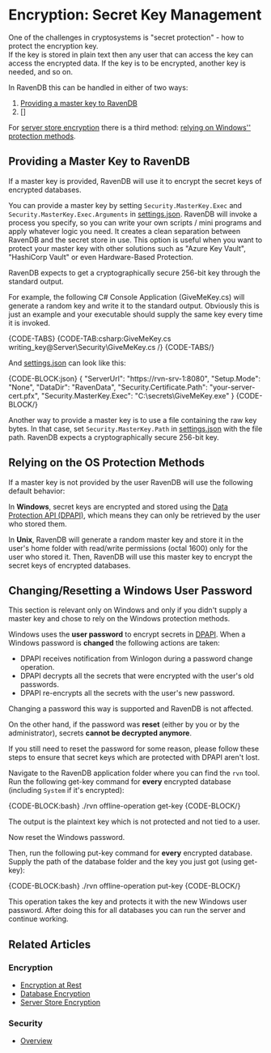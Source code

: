 # Encryption: Secret Key Management

One of the challenges in cryptosystems is "secret protection" - how to protect the encryption key.  
If the key is stored in plain text then any user that can access the key can access the encrypted data. If the key is to be encrypted, another key is needed, and so on. 

In RavenDB this can be handled in either of two ways:

1. [Providing a master key to RavenDB](../../../server/security/encryption/secret-key-management#providing-a-master-key-to-ravendb)
2. []

For [server store encryption](../../../server/security/encryption/server-store-encryption) there is a third method: [relying on Windows'' protection methods](../../../server/security/encryption/secret-key-management#relying-on-the-os-protection-methods).

## Providing a Master Key to RavenDB

If a master key is provided, RavenDB will use it to encrypt the secret keys of encrypted databases.

You can provide a master key by setting `Security.MasterKey.Exec` and `Security.MasterKey.Exec.Arguments` in [settings.json](../../configuration/configuration-options#json). RavenDB will invoke a process you specify, so you can write your own scripts / mini programs and apply whatever logic you need. It creates a clean separation between RavenDB and the secret store in use. This option is useful when you want to protect your master key with other solutions such as "Azure Key Vault", "HashiCorp Vault" or even Hardware-Based Protection.

RavenDB expects to get a cryptographically secure 256-bit key through the standard output.

For example, the following C# Console Application (GiveMeKey.cs) will generate a random key and write it to the standard output. Obviously this is just an example and your executable should supply the same key every time it is invoked.

{CODE-TABS}
{CODE-TAB:csharp:GiveMeKey.cs writing_key@Server\Security\GiveMeKey.cs /}
{CODE-TABS/}

And [settings.json](../../configuration/configuration-options#json) can look like this:

{CODE-BLOCK:json}
{
    "ServerUrl": "https://rvn-srv-1:8080",
    "Setup.Mode": "None",
    "DataDir": "RavenData",
    "Security.Certificate.Path": "your-server-cert.pfx",
    "Security.MasterKey.Exec": "C:\\secrets\\GiveMeKey.exe"
}
{CODE-BLOCK/}

Another way to provide a master key is to use a file containing the raw key bytes. In that case, set `Security.MasterKey.Path` in [settings.json](../../configuration/configuration-options#json) with the file path. RavenDB expects a cryptographically secure 256-bit key.

## Relying on the OS Protection Methods

If a master key is not provided by the user RavenDB will use the following default behavior:

In **Windows**, secret keys are encrypted and stored using the [Data Protection API (DPAPI)](https://docs.microsoft.com/en-us/previous-versions/ms995355(v=msdn.10)), which means they can only be retrieved by the user who stored them.

In **Unix**, RavenDB will generate a random master key and store it in the user's home folder with read/write permissions (octal 1600) only for the user who stored it. Then, RavenDB will use this master key to encrypt the secret keys of encrypted databases.

## Changing/Resetting a Windows User Password

This section is relevant only on Windows and only if you didn't supply a master key and chose to rely on the Windows protection methods.  

Windows uses the **user password** to encrypt secrets in [DPAPI](https://docs.microsoft.com/en-us/previous-versions/ms995355(v=msdn.10)).
When a Windows password is **changed** the following actions are taken:  

- DPAPI receives notification from Winlogon during a password change operation.
- DPAPI decrypts all the secrets that were encrypted with the user's old passwords.
- DPAPI re-encrypts all the secrets with the user's new password.

Changing a password this way is supported and RavenDB is not affected.

On the other hand, if the password was **reset** (either by you or by the administrator), secrets **cannot be decrypted anymore**.

If you still need to reset the password for some reason, please follow these steps to ensure that secret keys which are protected with DPAPI aren't lost.

Navigate to the RavenDB application folder where you can find the `rvn` tool. 
Run the following get-key command for **every** encrypted database (including `System` if it's encrypted):

{CODE-BLOCK:bash}
./rvn offline-operation get-key <path-to-database-dir>
{CODE-BLOCK/}

The output is the plaintext key which is not protected and not tied to a user.

Now reset the Windows password.

Then, run the following put-key command for **every** encrypted database. Supply the path of the database folder and the key you just got (using get-key):

{CODE-BLOCK:bash}
./rvn offline-operation put-key <path-to-database-dir> <base64-plaintext-key>
{CODE-BLOCK/}

This operation takes the key and protects it with the new Windows user password.
After doing this for all databases you can run the server and continue working.

## Related Articles

### Encryption

- [Encryption at Rest](../../../server/security/encryption/encryption-at-rest)
- [Database Encryption](../../../server/security/encryption/database-encryption)
- [Server Store Encryption](../../../server/security/encryption/server-store-encryption)

### Security

- [Overview](../../../server/security/overview)
